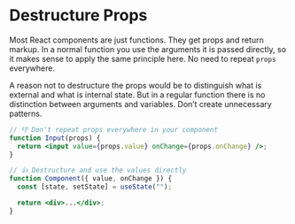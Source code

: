 # Destructure Props

Most React components are just functions. They get props and return markup. In a normal function you use the arguments it is passed directly, so it makes sense to apply the same principle here. No need to repeat `props` everywhere.

A reason not to destructure the props would be to distinguish what is external and what is internal state. But in a regular function there is no distinction between arguments and variables. Don’t create unnecessary patterns.

```jsx
// 👎 Don't repeat props everywhere in your component
function Input(props) {
  return <input value={props.value} onChange={props.onChange} />;
}

// 👍 Destructure and use the values directly
function Component({ value, onChange }) {
  const [state, setState] = useState("");

  return <div>...</div>;
}
```
